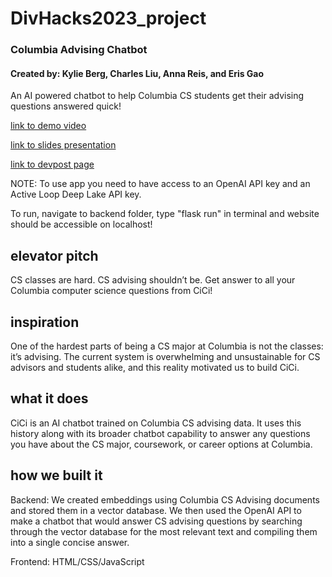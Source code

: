 # DivHacks2023_project
### Columbia Advising Chatbot
#### Created by: Kylie Berg, Charles Liu, Anna Reis, and Eris Gao
An AI powered chatbot to help Columbia CS students get their advising questions answered quick!

[link to demo video](https://youtu.be/wMQmq_cwxLE?si=-kDxpVf-M2GuODNI)

[link to slides presentation](https://www.canva.com/design/DAFvT-iM7p4/boT1OEoTPTcmALlNhhcgng/edit?utm_content=DAFvT-iM7p4&utm_campaign=designshare&utm_medium=link2&utm_source=sharebutton)

[link to devpost page](https://devpost.com/software/columbia-advising-chatbot)

NOTE: To use app you need to have access to an OpenAI API key and an Active Loop Deep Lake API key.

To run, navigate to backend folder, type "flask run" in terminal and website should be accessible on localhost!


## elevator pitch

CS classes are hard. CS advising shouldn’t be. Get answer to all your Columbia computer science questions from CiCi!

## inspiration

One of the hardest parts of being a CS major at Columbia is not the classes: it’s advising. The current system is overwhelming and unsustainable for CS advisors and students alike, and this reality motivated us to build CiCi.

## what it does

CiCi is an AI chatbot trained on Columbia CS advising data. It uses this history along with its broader chatbot capability to answer any questions you have about the CS major, coursework, or career options at Columbia.

## how we built it

Backend: We created embeddings using Columbia CS Advising documents and stored them in a vector database. We then used the OpenAI API to make a chatbot that would answer CS advising questions by searching through the vector database for the most relevant text and compiling them into a single concise answer.

Frontend: HTML/CSS/JavaScript
